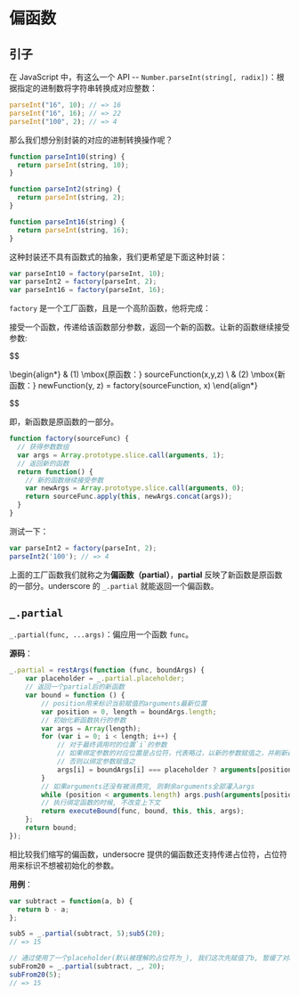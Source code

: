 偏函数
======

引子
----

在 JavaScript 中，有这么一个 API -- `Number.parseInt(string[, radix])`：根据指定的进制数将字符串转换成对应整数：

```js
parseInt("16", 10); // => 16
parseInt("16", 16); // => 22
parseInt("100", 2); // => 4
```

那么我们想分别封装的对应的进制转换操作呢？

```js
function parseInt10(string) {
  return parseInt(string, 10);
}

function parseInt2(string) {
  return parseInt(string, 2);
}

function parseInt16(string) {
  return parseInt(string, 16);
}
```

这种封装还不具有函数式的抽象，我们更希望是下面这种封装：

```js
var parseInt10 = factory(parseInt, 10);
var parseInt2 = factory(parseInt, 2);
var parseInt16 = factory(parseInt, 16);
```

`factory` 是一个工厂函数，且是一个高阶函数，他将完成：

接受一个函数，传递给该函数部分参数，返回一个新的函数。让新的函数继续接受参数:

$$

\begin{align*}
& (1) \mbox{原函数：} sourceFunction(x,y,z) \\
& (2) \mbox{新函数：} newFunction(y, z) = factory(sourceFunction, x)
\end{align*}

$$

即，新函数是原函数的一部分。

```js
function factory(sourceFunc) {
  // 获得参数数组
  var args = Array.prototype.slice.call(arguments, 1);
  // 返回新的函数
  return function() {
    // 新的函数继续接受参数
    var newArgs = Array.prototype.slice.call(arguments, 0);
    return sourceFunc.apply(this, newArgs.concat(args));
  }
}
```

测试一下：

```js
var parseInt2 = factory(parseInt, 2);
parseInt2('100'); // => 4
```

上面的工厂函数我们就称之为**偏函数（partial）**，**partial** 反映了新函数是原函数的一部分。underscore 的 `_.partial` 就能返回一个偏函数。

`_.partial`
-----------

`_.partial(func, ...args)`：偏应用一个函数 `func`。

**源码**：

```js
_.partial = restArgs(function (func, boundArgs) {
    var placeholder = _.partial.placeholder;
    // 返回一个partial后的新函数
    var bound = function () {
        // position用来标识当前赋值的arguments最新位置
        var position = 0, length = boundArgs.length;
        // 初始化新函数执行的参数
        var args = Array(length);
        for (var i = 0; i < length; i++) {
            // 对于最终调用时的位置`i`的参数
            // 如果绑定参数的对应位置是占位符，代表略过，以新的参数赋值之，并刷新最新的赋值位置`position`
            // 否则以绑定参数赋值之
            args[i] = boundArgs[i] === placeholder ? arguments[position++] : boundArgs[i];
        }
        // 如果arguments还没有被消费完, 则剩余arguments全部灌入args
        while (position < arguments.length) args.push(arguments[position++]);
        // 执行绑定函数的时候, 不改变上下文
        return executeBound(func, bound, this, this, args);
    };
    return bound;
});
```

相比较我们缩写的偏函数，undersocre 提供的偏函数还支持传递占位符，占位符用来标识不想被初始化的参数。

**用例**：

```js
var subtract = function(a, b) {
  return b - a;
};

sub5 = _.partial(subtract, 5);sub5(20);
// => 15

// 通过使用了一个placeholder(默认被理解的占位符为_), 我们这次先赋值了b, 暂缓了对a的赋值
subFrom20 = _.partial(subtract, _, 20);
subFrom20(5);
// => 15
```
